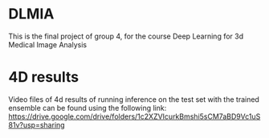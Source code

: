 # DLMIA
This is the final project of group 4, for the course Deep Learning for 3d Medical Image Analysis

# 4D results
Video files of 4d results of running inference on the test set with the trained ensemble can be found using the following link: https://drive.google.com/drive/folders/1c2XZVIcurkBmshi5sCM7aBD9Vc1uS81v?usp=sharing
